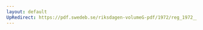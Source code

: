```yaml
---
layout: default
UpRedirect: https://pdf.swedeb.se/riksdagen-volumeG-pdf/1972/reg_1972__reg_02/reg_1972__reg_02_0231.pdf
---
```

